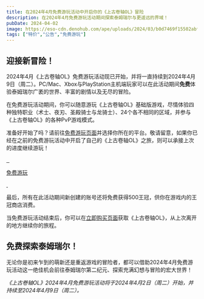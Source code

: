 ```yaml
---
title: 在2024年4月免费游玩活动中开启你的《上古卷轴OL》冒险
description: 在2024年4月免费游玩活动期间探索泰姆瑞尔与更遥远的界域！
pubDate: 2024-04-02
image: https://eso-cdn.denohub.com/ape/uploads/2024/03/b0d7469f15502abf69180b596e230fd8.jpg
tags: ["特价","公告","免费游玩"]
---
```


## 迎接新冒险！

2024年4月《上古卷轴OL》免费游玩活动现已开始，并将一直持续到2024年4月9日（周二）。PC/Mac、Xbox与PlayStation主机端玩家可以在此活动期间**免费**体验泰姆瑞尔广袤的世界、丰富的剧情以及无尽的冒险。

在免费游玩活动期间，你可以随意游玩《上古卷轴OL》基础版游戏，尽情体验四种独特职业（术士、夜刃、圣殿骑士与龙骑士）、24个各不相同的区域，并参与《上古卷轴OL》的各种PvP游戏模式。

准备好开始了吗？请前往[免费游玩页面](https://www.elderscrollsonline.com/cn/freeplay)并选择你所在的平台。敬请留意，如果你已经在之前的免费游玩活动中开启了自己的《上古卷轴OL》之旅，则可以承接上次的进度继续游玩！

[![]() ![]() ![]()](/cn/freeplay)

[免费游玩](/cn/freeplay)

[![]() ![]()](/cn/freeplay)

最后，所有在此活动期间新创建的账号还将免费获得500王冠，供你在游戏内的王冠商店消费。

当免费游玩活动结束后，你可以在[立即购买页面](https://www.elderscrollsonline.com/cn/joinus)获取《上古卷轴OL》，从上次离开的地方继续你的旅程。

## 免费探索泰姆瑞尔！

无论你是初来乍到的萌新还是重返游戏的冒险者，都可以借助2024年4月免费游玩活动这一绝佳机会前往泰姆瑞尔第二纪元、探索充满幻想与冒险的宏大世界！

_《上古卷轴OL》2024年4月免费游玩活动将于2024年4月2日（周二）开始，并持续至2024年4月9日（周二）。_
